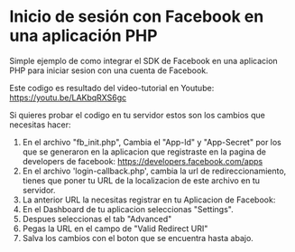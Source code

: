 # Inicio de sesión con Facebook en una aplicación PHP
Simple ejemplo de como integrar el SDK de Facebook en una aplicacion PHP para iniciar sesion con una cuenta de Facebook.

Este codigo es resultado del video-tutorial en Youtube:
https://youtu.be/LAKbqRXS6gc


Si quieres probar el codigo en tu servidor estos son los cambios que necesitas hacer:

1. En el archivo "fb_init.php", Cambia el "App-Id" y "App-Secret" por los que se generaron en la aplicacion que registraste en la pagina de developers de facebook:
https://developers.facebook.com/apps
2. En el archivo 'login-callback.php', cambia la url de redireccionamiento, tienes que poner tu URL de la localizacion de este archivo en tu servidor.
3. La anterior URL la necesitas registrar en tu Aplicacion de Facebook:
  1. En el Dashboard de tu aplicacion seleccionas "Settings".
  2. Despues seleccionas el tab "Advanced"
  3. Pegas la URL en el campo de "Valid Redirect URI"
  4. Salva los cambios con el boton que se encuentra hasta abajo.
